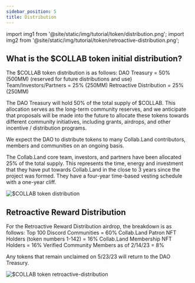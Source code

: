 ```yaml
---
sidebar_position: 5
title: Distribution
---
```


import img1 from '@site/static/img/tutorial/token/distribution.png';
import img2 from '@site/static/img/tutorial/token/retroactive-distribution.png';

## What is the $COLLAB token initial distribution?

The $COLLAB token distribution is as follows:
DAO Treasury = 50% (500MM) (reserved for future distributions and use)
Team/Investors/Partners = 25% (250MM)
Retroactive Distribution = 25% (250MM)

The DAO Treasury will hold 50% of the total supply of $COLLAB. This allocation serves as the long-term community reserves, and we anticipate that proposals will be made into the future to allocate these tokens towards different community initiatives, including grants, airdrops, and other incentive / distribution programs.

We expect the DAO to distribute tokens to many Collab.Land contributors, members and communities on an ongoing basis.

The Collab.Land core team, investors, and partners have been allocated 25% of the total supply. This represents the time, energy and investment that they have put towards Collab.Land in the close to 3 years since the project was formed. They have a four-year time-based vesting schedule with a one-year cliff.

<div class="text--center">
     <img  src={img1} alt="$COLLAB token distribution" />
</div>

## Retroactive Reward Distribution

For the Retroactive Reward Distribution airdrop, the breakdown is as follows:
Top 100 Discord Communities = 60%
Collab.Land Patron NFT Holders (token numbers 1-142) = 16%
Collab.Land Membership NFT Holders = 16%
Verified Community Members as of 2/14/23 = 8%

Any tokens that remain unclaimed on 5/23/23 will return to the DAO Treasury.

<div class="text--center">
     <img  src={img2} alt="$COLLAB token retroactive-distribution" />
</div>
